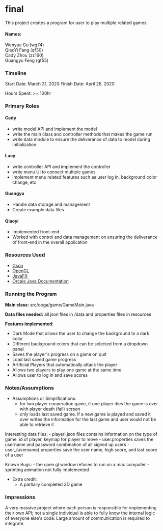 final
====

This project creates a program for user to play multiple related games.

#### Names:
Wenyue Gu (wg74)  
QiaoYi Fang (qf30)  
Cady Zhou (zz160)  
Guangyu Feng (gf55) 

### Timeline

Start Date: March 31, 2020
Finish Date: April 28, 2020 

Hours Spent: >= 100hr

### Primary Roles
#### Cady
- write model API and implement the model
- write the main class and controller methods that makes the game run
- write data module to ensure the deliverance of data to model during initialization

#### Lucy
- write controller API and implement the controller 
- write menu UI to connect multiple games
- implement menu related features such as user log in, background color change, etc

#### Guangyu 
- Handle data storage and management
- Create example data files

#### Qiaoyi
- Implemented front-end
- Worked with control and data management on ensuring the deliverance of front-end in the overall application


### Resources Used
- [Gson](https://github.com/google/gson)
- [OpenGL](https://www.opengl.org/documentation/)
- [JavaFX](https://openjfx.io/)
- [Orcale Java Documentation](https://docs.oracle.com/en/java/)

### Running the Program

**Main class:** src/ooga/game/GameMain.java

**Data files needed:** all json files in /data and properties files in resources

**Features implemented:**
- Dark Mode that allows the user to change the background to a dark color 
- Different background colors that can be selected from a dropdown panel 
- Saves the player's progress on a game on quit
- Load last saved game progress
- Artificial Players that automatically attack the player 
- Allows two players to play one game at the same time
- Allows user to log in and save scores

### Notes/Assumptions

- Assumptions or Simplifications:
    - for two player cooperation game, if one player dies the game 
    is over with player death (fail) screen
    - only loads last saved game. If a new game is played and saved it 
    over writes the information for the last game and user would not be 
    able to retrieve it

Interesting data files:
    - playeri.json files contains information on the type of game, id of player, keymap for player to move
    - user.properties saves the username and password combination of all signed up users
    - user_(username).properties save the user name, high score, and last score of a user

Known Bugs:
    - the open gl window refuses to run on a mac computer
    - sprinting animation not fully implemented
    

- Extra credit:
    - A partially completed 3D game 

### Impressions

A very massive project where each person is responsible for implementing their 
own API; not a single individual is able to fully know the internal logic of everyone else's code. 
Large amount of communication is required to integrate.